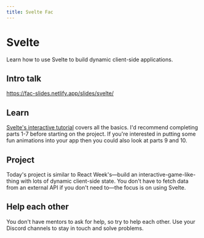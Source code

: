```yaml
---
title: Svelte Fac
---
```


# Svelte

Learn how to use Svelte to build dynamic client-side applications.

## Intro talk

https://fac-slides.netlify.app/slides/svelte/

## Learn

[Svelte's interactive tutorial](https://svelte.dev/tutorial/) covers all the basics. I'd recommend completing parts 1-7 before starting on the project. If you're interested in putting some fun animations into your app then you could also look at parts 9 and 10.

## Project

Today's project is similar to React Week's—build an interactive-game-like-thing with lots of dynamic client-side state. You don't have to fetch data from an external API if you don't need to—the focus is on using Svelte.

## Help each other

You don't have mentors to ask for help, so try to help each other. Use your Discord channels to stay in touch and solve problems.

